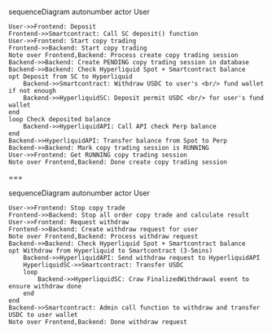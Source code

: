 sequenceDiagram
    autonumber
    actor User

    User->>Frontend: Deposit
    Frontend->>Smartcontract: Call SC deposit() function
    User->>Frontend: Start copy trading
    Frontend->>Backend: Start copy trading
    Note over Frontend,Backend: Process create copy trading session    
    Backend->>Backend: Create PENDING copy trading session in database
    Backend->>Backend: Check Hyperliquid Spot + Smartcontract balance
    opt Deposit from SC to Hyperliquid 
        Backend->>Smartcontract: Withdraw USDC to user's <br/> fund wallet if not enough
        Backend->>HyperliquidSC: Deposit permit USDC <br/> for user's fund wallet
    end
    loop Check deposited balance 
        Backend->>HyperliquidAPI: Call API check Perp balance
    end
    Backend->>HyperliquidAPI: Transfer balance from Spot to Perp
    Backend->>Backend: Mark copy trading session is RUNNING
    User->>Frontend: Get RUNNING copy trading session
    Note over Frontend,Backend: Done create copy trading session


===


sequenceDiagram
    autonumber
    actor User

    User->>Frontend: Stop copy trade
    Frontend->>Backend: Stop all order copy trade and calculate result 
    User->>Frontend: Request withdraw
    Frontend->>Backend: Create withdraw request for user
    Note over Frontend,Backend: Process withdraw request
    Backend->>Backend: Check Hyperliquid Spot + Smartcontract balance
    opt Withdraw from Hyperliquid to Smartcontract (3-5mins)
        Backend->>HyperliquidAPI: Send withdraw request to HyperliquidAPI
        HyperliquidSC->>Smartcontract: Transfer USDC
        loop
            Backend->>HyperliquidSC: Craw FinalizedWithdrawal event to ensure withdraw done
        end
    end
    Backend->>Smartcontract: Admin call function to withdraw and transfer USDC to user wallet
    Note over Frontend,Backend: Done withdraw request

    
    